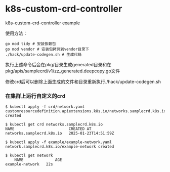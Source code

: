 # k8s-custom-crd-controller
k8s-custom-crd-controller example

使用方法：
 ```
 go mod tidy # 安装依赖包
 go mod vendor # 安装包拷贝到vendor目录下
./hack/update-codegen.sh # 生成代码
```
执行上述命令后会在pkg/目录生成generated目录和在
pkg/apis/samplecrd/v1/zz_generated.deepcopy.go文件

修改crd后可以删除上面生成的文件和目录重新执行./hack/update-codegen.sh
### 在集群上运行自定义的crd
```azure
$ kubectl apply -f crd/network.yaml 
customresourcedefinition.apiextensions.k8s.io/networks.samplecrd.k8s.io created

$ kubectl get crd networks.samplecrd.k8s.io
NAME                        CREATED AT
networks.samplecrd.k8s.io   2025-01-23T14:51:59Z

$ kubectl apply -f example/example-network.yaml
network.samplecrd.k8s.io/example-network created

$ kubectl get network
    NAME              AGE
example-network   22s
```